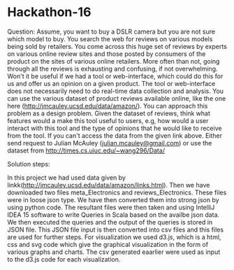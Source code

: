 # Hackathon-16
Question:
Assume, you want to buy a DSLR camera but you are not sure which model to buy. You search the web for reviews on various models being sold by retailers. You come across this huge set of reviews by experts on various online review sites and those posted by consumers of the product on the sites of various online retailers. More often than not, going through all the reviews is exhausting and confusing, if not overwhelming. Won't it be useful if we had a tool or web-interface, which could do this for us and offer us an opinion on a given product. The tool or web-interface does not necessarily need to do real-time data collection and analysis. You can use the various dataset of product reviews available online, like the one here (http://jmcauley.ucsd.edu/data/amazon/). You can approach this problem as a design problem. Given the dataset of reviews, think what features would a make this tool useful to users, e.g, how would a user interact with this tool and the type of opinions that he would like to receive from the tool. If you can't access the data from the given link above. Either send request to Julian McAuley (julian.mcauley@gmail.com) or use the dataset from http://times.cs.uiuc.edu/~wang296/Data/  							

Solution steps:

In this project we had used data given by linkk(http://jmcauley.ucsd.edu/data/amazon/links.html).
Then we have downloaded two files meta_Electronics and reviews_Electronics. These files were in loose json type.
We have then converted them into strong json by using python code.
The resultant files were then taken and using IntelliJ IDEA 15 software to write Queries in Scala based on the availbe json data.
We then executed the queries and the output of the queries is stored in JSON file.
This JSON file input is then converted into csv files and this files are used for further steps.
For visualization we used d3.js, which is a html, css and svg code which give the graphical visualization in the form of various graphs and charts.
The csv generated eaarlier were used as input to the d3.js code for each visualization.
